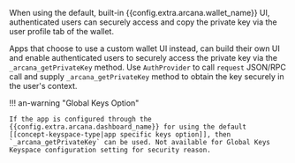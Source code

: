 When using the default, built-in {{config.extra.arcana.wallet_name}} UI, authenticated users can securely access and copy the private key via the user profile tab of the wallet.

Apps that choose to use a custom wallet UI instead, can build their own UI and enable authenticated users to securely access the private key via the `_arcana_getPrivateKey` method. Use `AuthProvider` to call `request` JSON/RPC call and supply `_arcana_getPrivateKey` method to obtain the key securely in the user's context.

!!! an-warning "Global Keys Option"

    If the app is configured through the {{config.extra.arcana.dashboard_name}} for using the default [[concept-keyspace-type|app specific keys option]], then `_arcana_getPrivateKey` can be used. Not available for Global Keys Keyspace configuration setting for security reason.
